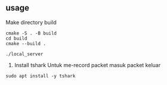 ## usage
Make directory build
```
cmake -S . -B build
cd build
cmake --build .
```
```
./local_server
```

1. Install tshark
Untuk me-record packet masuk packet keluar
```
sudo apt install -y tshark
```
